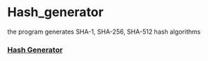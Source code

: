 # Hash_generator
the program generates SHA-1, SHA-256, SHA-512 hash algorithms


<h3><a href="https://codepen.io/victorpreston/full/qBQEMGX" target="blank">Hash Generator</a></h3>
